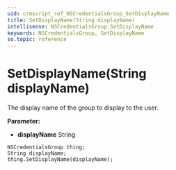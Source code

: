 ```yaml
---
uid: crmscript_ref_NSCredentialsGroup_SetDisplayName
title: SetDisplayName(String displayName)
intellisense: NSCredentialsGroup.SetDisplayName
keywords: NSCredentialsGroup, GetDisplayName
so.topic: reference
---
```


# SetDisplayName(String displayName)

The display name of the group to display to the user.

**Parameter:** 
 - **displayName** String

```crmscript
NSCredentialsGroup thing;
String displayName;
thing.SetDisplayName(displayName);
```

